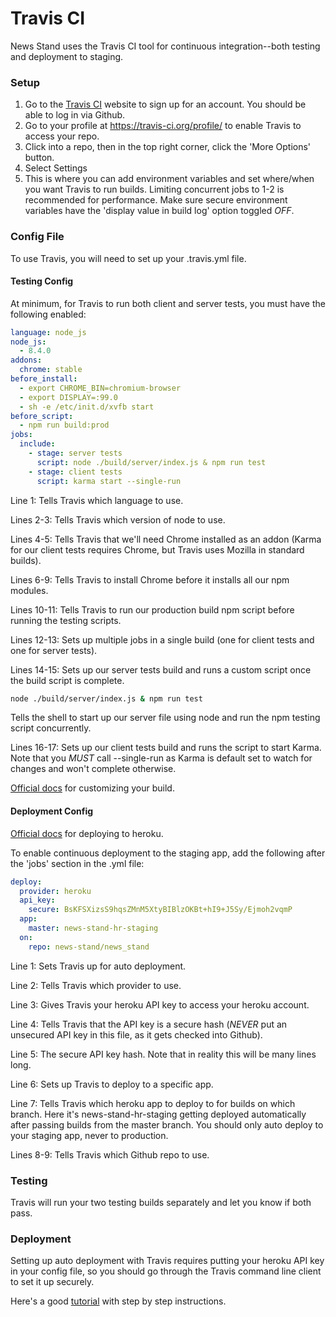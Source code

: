 # Travis CI #

News Stand uses the Travis CI tool for continuous integration--both testing and deployment to staging.

### Setup ###

1. Go to the [Travis CI](https://travis-ci.org/) website to sign up for an account. You should be able to log in via Github.
1. Go to your profile at https://travis-ci.org/profile/<username> to enable Travis to access your repo.
1. Click into a repo, then in the top right corner, click the 'More Options' button.
1. Select Settings
1. This is where you can add environment variables and set where/when you want Travis to run builds. Limiting concurrent jobs to 1-2 is recommended for performance. Make sure secure environment variables have the 'display value in build log' option toggled *OFF*.

### Config File ###

To use Travis, you will need to set up your .travis.yml file. 

#### Testing Config ####

At minimum, for Travis to run both client and server tests, you must have the following enabled:

```yml
language: node_js
node_js:
  - 8.4.0
addons:
  chrome: stable
before_install:
  - export CHROME_BIN=chromium-browser
  - export DISPLAY=:99.0
  - sh -e /etc/init.d/xvfb start
before_script:
  - npm run build:prod
jobs:
  include:
    - stage: server tests
      script: node ./build/server/index.js & npm run test
    - stage: client tests
      script: karma start --single-run
```

Line 1: Tells Travis which language to use.

Lines 2-3: Tells Travis which version of node to use.

Lines 4-5: Tells Travis that we'll need Chrome installed as an addon (Karma for our client tests requires Chrome, but Travis uses Mozilla in standard builds).

Lines 6-9: Tells Travis to install Chrome before it installs all our npm modules.

Lines 10-11: Tells Travis to run our production build npm script before running the testing scripts.

Lines 12-13: Sets up multiple jobs in a single build (one for client tests and one for server tests).

Lines 14-15: Sets up our server tests build and runs a custom script once the build script is complete. 

```sh
node ./build/server/index.js & npm run test
```

Tells the shell to start up our server file using node and run the npm testing script concurrently.

Lines 16-17: Sets up our client tests build and runs the script to start Karma. Note that you *MUST* call --single-run as Karma is default set to watch for changes and won't complete otherwise.

[Official docs](https://docs.travis-ci.com/user/customizing-the-build/) for customizing your build.

#### Deployment Config ####

[Official docs](https://docs.travis-ci.com/user/deployment/heroku/) for deploying to heroku.

To enable continuous deployment to the staging app, add the following after the 'jobs' section in the .yml file:

```yml
deploy:
  provider: heroku
  api_key:
    secure: BsKFSXizsS9hqsZMnM5XtyBIBlzOKBt+hI9+J5Sy/Ejmoh2vqmP
  app: 
    master: news-stand-hr-staging
  on:
    repo: news-stand/news_stand
```

Line 1: Sets Travis up for auto deployment.

Line 2: Tells Travis which provider to use.

Line 3: Gives Travis your heroku API key to access your heroku account.

Line 4: Tells Travis that the API key is a secure hash (*NEVER* put an unsecured API key in this file, as it gets checked into Github).

Line 5: The secure API key hash. Note that in reality this will be many lines long.

Line 6: Sets up Travis to deploy to a specific app.

Line 7: Tells Travis which heroku app to deploy to for builds on which branch. Here it's news-stand-hr-staging getting deployed automatically after passing builds from the master branch. You should only auto deploy to your staging app, never to production.

Lines 8-9: Tells Travis which Github repo to use.

### Testing ###

Travis will run your two testing builds separately and let you know if both pass. 

### Deployment ###

Setting up auto deployment with Travis requires putting your heroku API key in your config file, so you should go through the Travis command line client to set it up securely.

Here's a good [tutorial](https://kendaleiv.com/build-and-deploy-nodejs-with-travis-ci-and-heroku/) with step by step instructions.
